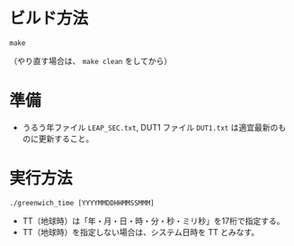 ビルド方法
==========

`make`

（やり直す場合は、 `make clean` をしてから）

準備
====

* うるう年ファイル `LEAP_SEC.txt`, DUT1 ファイル `DUT1.txt` は適宜最新のものに更新すること。

実行方法
========

`./greenwich_time [YYYYMMDDHHMMSSMMM]`

* TT（地球時）は「年・月・日・時・分・秒・ミリ秒」を17桁で指定する。
* TT（地球時）を指定しない場合は、システム日時を TT とみなす。

